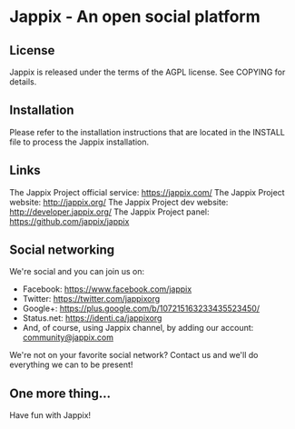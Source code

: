 Jappix - An open social platform
================================

License
-------

Jappix is released under the terms of the AGPL license. See COPYING for details.

Installation
------------

Please refer to the installation instructions that are located in the INSTALL file to process the Jappix installation.

Links
-----

The Jappix Project official service:  https://jappix.com/
The Jappix Project website: 	      http://jappix.org/
The Jappix Project dev website:	      http://developer.jappix.org/
The Jappix Project panel: 	      https://github.com/jappix/jappix

Social networking
-----------------

We're social and you can join us on:

  + Facebook: https://www.facebook.com/jappix
  + Twitter: https://twitter.com/jappixorg
  + Google+: https://plus.google.com/b/107215163233435523450/
  + Status.net: https://identi.ca/jappixorg
  + And, of course, using Jappix channel, by adding our account: community@jappix.com

We're not on your favorite social network? Contact us and we'll do everything we can to be present!

One more thing...
-----------------

Have fun with Jappix!
